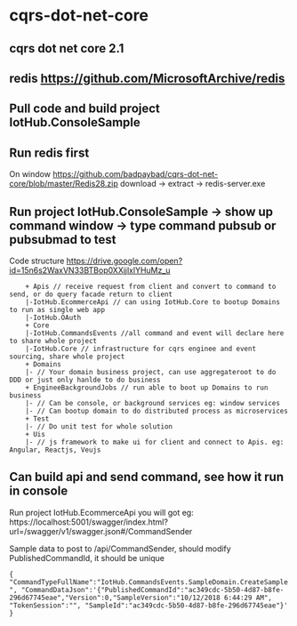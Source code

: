 # cqrs-dot-net-core
## cqrs dot net core 2.1
## redis https://github.com/MicrosoftArchive/redis

## Pull code and build project IotHub.ConsoleSample
## Run redis first 
On window https://github.com/badpaybad/cqrs-dot-net-core/blob/master/Redis28.zip download -> extract -> redis-server.exe
## Run project IotHub.ConsoleSample -> show up command window -> type command pubsub or pubsubmad to test


Code structure
https://drive.google.com/open?id=15n6s2WaxVN33BTBop0XXjjlxlYHuMz_u

        + Apis // receive request from client and convert to command to send, or do query facade return to client
        |-IotHub.EcommerceApi // can using IotHub.Core to bootup Domains to run as single web app
        |-IotHub.OAuth
        + Core
        |-IotHub.CommandsEvents //all command and event will declare here to share whole project
        |-IotHub.Core // infrastructure for cqrs enginee and event sourcing, share whole project
        + Domains
        |- // Your domain business project, can use aggregateroot to do DDD or just only hanlde to do business
        + EngineeBackgroundJobs // run able to boot up Domains to run business
        |- // Can be console, or background services eg: window services
        |- // Can bootup domain to do distributed process as microservices
        + Test
        |- // Do unit test for whole solution
        + Uis
        |- // js framework to make ui for client and connect to Apis. eg: Angular, Reactjs, Veujs

		
## Can build api and send command, see how it run in console
Run project IotHub.EcommerceApi you will got eg: https://localhost:5001/swagger/index.html?url=/swagger/v1/swagger.json#/CommandSender

Sample data to post to /api/CommandSender,  should modify PublishedCommandId, it should be unique

`
{
"CommandTypeFullName":"IotHub.CommandsEvents.SampleDomain.CreateSample",
"CommandDataJson":'{"PublishedCommandId":"ac349cdc-5b50-4d87-b8fe-296d67745eae","Version":0,"SampleVersion":"10/12/2018 6:44:29 AM", "TokenSession":"",
"SampleId":"ac349cdc-5b50-4d87-b8fe-296d67745eae"}'
}
`
